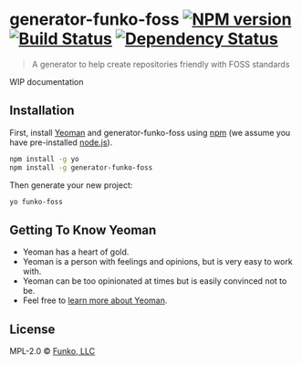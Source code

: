 # generator-funko-foss [![NPM version][npm-image]][npm-url] [![Build Status][travis-image]][travis-url] [![Dependency Status][daviddm-image]][daviddm-url]
> A generator to help create repositories friendly with FOSS standards

WIP documentation

## Installation

First, install [Yeoman](http://yeoman.io) and generator-funko-foss using [npm](https://www.npmjs.com/) (we assume you have pre-installed [node.js](https://nodejs.org/)).

```bash
npm install -g yo
npm install -g generator-funko-foss
```

Then generate your new project:

```bash
yo funko-foss
```

## Getting To Know Yeoman

 * Yeoman has a heart of gold.
 * Yeoman is a person with feelings and opinions, but is very easy to work with.
 * Yeoman can be too opinionated at times but is easily convinced not to be.
 * Feel free to [learn more about Yeoman](http://yeoman.io/).

## License

MPL-2.0 © [Funko, LLC](https://github.com/OriginalFunko)


[npm-image]: https://badge.fury.io/js/generator-funko-foss.svg
[npm-url]: https://npmjs.org/package/generator-funko-foss
[travis-image]: https://travis-ci.org/OriginalFunko/generator-funko-foss.svg?branch=master
[travis-url]: https://travis-ci.org/OriginalFunko/generator-funko-foss
[daviddm-image]: https://david-dm.org/OriginalFunko/generator-funko-foss.svg?theme=shields.io
[daviddm-url]: https://david-dm.org/OriginalFunko/generator-funko-foss
